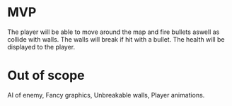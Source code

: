 # MVP

The player will be able to move around the map and fire bullets aswell as collide with walls. The walls will break if hit with a bullet. The health will be displayed to the player.

# Out of scope

AI of enemy,
Fancy graphics,
Unbreakable walls,
Player animations.